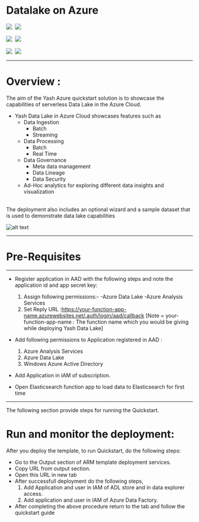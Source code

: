 # Datalake on Azure

<IMG SRC="https://azurequickstartsservice.blob.core.windows.net/badges/yash-datalake/PublicLastTestDate.svg" />&nbsp;
<IMG SRC="https://azurequickstartsservice.blob.core.windows.net/badges/yash-datalake/PublicDeployment.svg" />&nbsp;

<IMG SRC="https://azurequickstartsservice.blob.core.windows.net/badges/yash-datalake/FairfaxLastTestDate.svg" />&nbsp;
<IMG SRC="https://azurequickstartsservice.blob.core.windows.net/badges/yash-datalake/FairfaxDeployment.svg" />&nbsp;

<IMG SRC="https://azurequickstartsservice.blob.core.windows.net/badges/yash-datalake/BestPracticeResult.svg" />&nbsp;
<IMG SRC="https://azurequickstartsservice.blob.core.windows.net/badges/yash-datalake/CredScanResult.svg" />&nbsp;

<a href="http://armviz.io/#/?load=https%3A%2F%2Fraw.githubusercontent.com%2FAzure%2Fazure-quickstart-templates%2Fmaster%2Fyash-datalake%2Fazuredeploy.json" target="_blank">
 
</a>
<a href="
https://portal.azure.com/#create/Microsoft.Template/uri/https%3A%2F%2Fraw.githubusercontent.com%2FAzure%2Fazure-quickstart-templates%2Fmaster%2Fyash-datalake%2FazureDeploy.json" target="_blank">

</a>

--------------------------------------------------------------------------
# Overview :
The aim of the Yash Azure quickstart solution is to showcase the capabilities of serverless Data Lake in the Azure Cloud. 
- Yash Data Lake in Azure Cloud showcases features such as
	* Data Ingestion
		* Batch 
		* Streaming 
	* Data Processing
		* Batch 
		* Real Time 
	* Data Governance
		* Meta data management
		* Data Lineage
		* Data Security
	* Ad-Hoc analytics for exploring different data insights and visualization
<br />
The deployment also includes an optional wizard and a sample dataset that is used to demonstrate data lake capabilities

![alt text](https://raw.githubusercontent.com/ajos1993/YASH-Azure-DataLake-Quickstart/master/scripts/images/Architecture.png)

--------------------------------------------------------------------------
# Pre-Requisites
--------------------------------------------------------------------------
- Register application in AAD with the following steps and note the application id and app secret key:
	1. Assign following permissions:-
		-Azure Data Lake
		-Azure Analysis Services
	2. Set Reply URL :https://your-function-app-name.azurewebsites.net/.auth/login/aad/callback
		[Note = your-function-app-name : The function name which you would be giving while deploying Yash Data Lake]
- Add following permissions to Application registered in AAD :
	1. Azure Analysis Services
	2. Azure Data Lake
	3. Windows Azure Active Directory

- Add Application in IAM of subscription.
	
- Open Elasticsearch function app to load data to Elasticsearch for first time
	
--------------------------------------------------------------------------
The following section provide steps for running the Quickstart.
# Run and monitor the deployment:
After you deploy the template, to run Quickstart, do the following steps:
- Go to the Output section of ARM template deployment services.
- Copy URL from output section.
- Open this URL in new tab
- After successfull deployment do the following steps,
	1.  Add Application and user in IAM of ADL store and in data explorer access.
	2. Add application and user in IAM of Azure Data Factory.
- After completing the above procedure return to the tab and follow the quickstart guide
